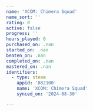 ```yaml
---
name: 'XCOM: Chimera Squad'
name_sort: ''
rating: 0
active: false
progress: ''
hours_played: 0
purchased_on: .nan
started_on: .nan
beaten_on: .nan
completed_on: .nan
mastered_on: .nan
identifiers:
  - type: steam
    appid: '882100'
    name: 'XCOM: Chimera Squad'
    synced_on: '2024-08-30'

---
```

